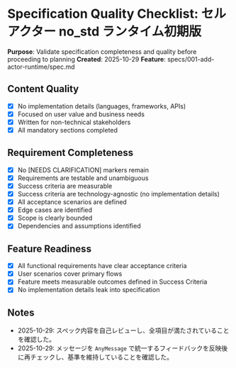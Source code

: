 # Specification Quality Checklist: セルアクター no_std ランタイム初期版

**Purpose**: Validate specification completeness and quality before proceeding to planning
**Created**: 2025-10-29
**Feature**: specs/001-add-actor-runtime/spec.md

## Content Quality

- [x] No implementation details (languages, frameworks, APIs)
- [x] Focused on user value and business needs
- [x] Written for non-technical stakeholders
- [x] All mandatory sections completed

## Requirement Completeness

- [x] No [NEEDS CLARIFICATION] markers remain
- [x] Requirements are testable and unambiguous
- [x] Success criteria are measurable
- [x] Success criteria are technology-agnostic (no implementation details)
- [x] All acceptance scenarios are defined
- [x] Edge cases are identified
- [x] Scope is clearly bounded
- [x] Dependencies and assumptions identified

## Feature Readiness

- [x] All functional requirements have clear acceptance criteria
- [x] User scenarios cover primary flows
- [x] Feature meets measurable outcomes defined in Success Criteria
- [x] No implementation details leak into specification

## Notes

- 2025-10-29: スペック内容を自己レビューし、全項目が満たされていることを確認した。
- 2025-10-29: メッセージを `AnyMessage` で統一するフィードバックを反映後に再チェックし、基準を維持していることを確認した。
